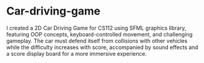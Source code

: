 # Car-driving-game
I created a 2D Car Driving Game for CS112 using SFML graphics library, featuring OOP concepts, keyboard-controlled movement, and challenging gameplay. The car must defend itself from collisions with other vehicles while the difficulty increases with score, accompanied by sound effects and a score display board for a more immersive experience. 
